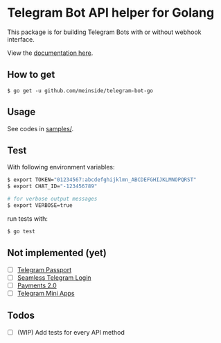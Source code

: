 # Telegram Bot API helper for Golang

This package is for building Telegram Bots with or without webhook interface.

View the [documentation here](https://pkg.go.dev/github.com/meinside/telegram-bot-go).

## How to get

```
$ go get -u github.com/meinside/telegram-bot-go
```

## Usage

See codes in [samples/](https://github.com/meinside/telegram-bot-go/tree/master/samples).

## Test

With following environment variables:

```bash
$ export TOKEN="01234567:abcdefghijklmn_ABCDEFGHIJKLMNOPQRST"
$ export CHAT_ID="-123456789"

# for verbose output messages
$ export VERBOSE=true
```

run tests with:

```bash
$ go test
```

## Not implemented (yet)

- [ ] [Telegram Passport](https://core.telegram.org/bots/api#telegram-passport)
- [ ] [Seamless Telegram Login](https://telegram.org/blog/privacy-discussions-web-bots#meet-seamless-web-bots)
- [ ] [Payments 2.0](https://core.telegram.org/bots/payments)
- [ ] [Telegram Mini Apps](https://core.telegram.org/bots/webapps)

## Todos

- [ ] (WIP) Add tests for every API method

